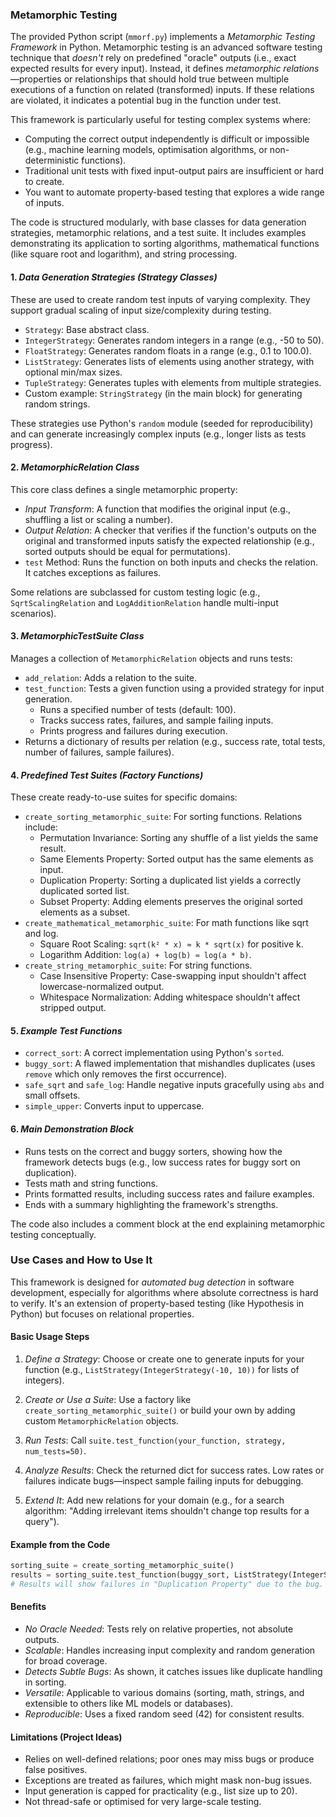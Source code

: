 
### Metamorphic Testing

The provided Python script (`mmorf.py`) implements a *Metamorphic Testing Framework* in Python.
Metamorphic testing is an advanced software testing technique that *doesn't* rely on predefined
"oracle" outputs (i.e., exact expected results for every input). Instead, it defines
*metamorphic relations*—properties or relationships that should hold true between multiple
executions of a function on related (transformed) inputs. If these relations are violated,
it indicates a potential bug in the function under test.

This framework is particularly useful for testing complex systems where:
- Computing the correct output independently is difficult or impossible
  (e.g., machine learning models, optimisation algorithms, or non-deterministic functions).
- Traditional unit tests with fixed input-output pairs are insufficient or hard to create.
- You want to automate property-based testing that explores a wide range of inputs.

The code is structured modularly, with base classes for data generation strategies,
metamorphic relations, and a test suite. It includes examples demonstrating its application
to sorting algorithms, mathematical functions (like square root and logarithm), and
string processing.

#### 1. *Data Generation Strategies (Strategy Classes)*
   These are used to create random test inputs of varying complexity. They support gradual
   scaling of input size/complexity during testing.
   - `Strategy`: Base abstract class.
   - `IntegerStrategy`: Generates random integers in a range (e.g., -50 to 50).
   - `FloatStrategy`: Generates random floats in a range (e.g., 0.1 to 100.0).
   - `ListStrategy`: Generates lists of elements using another strategy, with optional min/max sizes.
   - `TupleStrategy`: Generates tuples with elements from multiple strategies.
   - Custom example: `StringStrategy` (in the main block) for generating random strings.

   These strategies use Python's `random` module (seeded for reproducibility) and can
   generate increasingly complex inputs (e.g., longer lists as tests progress).

#### 2. *MetamorphicRelation Class*
   This core class defines a single metamorphic property:
   - *Input Transform*: A function that modifies the original input (e.g., shuffling a
     list or scaling a number).
   - *Output Relation*: A checker that verifies if the function's outputs on the original
     and transformed inputs satisfy the expected relationship (e.g., sorted outputs should
     be equal for permutations).
   - `test` Method: Runs the function on both inputs and checks the relation. It catches
     exceptions as failures.

   Some relations are subclassed for custom testing logic (e.g., `SqrtScalingRelation`
   and `LogAdditionRelation` handle multi-input scenarios).

#### 3. *MetamorphicTestSuite Class*
   Manages a collection of `MetamorphicRelation` objects and runs tests:
   - `add_relation`: Adds a relation to the suite.
   - `test_function`: Tests a given function using a provided strategy for input generation.
     - Runs a specified number of tests (default: 100).
     - Tracks success rates, failures, and sample failing inputs.
     - Prints progress and failures during execution.
   - Returns a dictionary of results per relation (e.g., success rate, total tests, number
     of failures, sample failures).

#### 4. *Predefined Test Suites (Factory Functions)*
   These create ready-to-use suites for specific domains:
   - `create_sorting_metamorphic_suite`: For sorting functions. Relations include:
     - Permutation Invariance: Sorting any shuffle of a list yields the same result.
     - Same Elements Property: Sorted output has the same elements as input.
     - Duplication Property: Sorting a duplicated list yields a correctly duplicated sorted list.
     - Subset Property: Adding elements preserves the original sorted elements as a subset.
   - `create_mathematical_metamorphic_suite`: For math functions like sqrt and log.
     - Square Root Scaling: `sqrt(k² * x) ≈ k * sqrt(x)` for positive k.
     - Logarithm Addition: `log(a) + log(b) ≈ log(a * b)`.
   - `create_string_metamorphic_suite`: For string functions.
     - Case Insensitive Property: Case-swapping input shouldn't affect lowercase-normalized output.
     - Whitespace Normalization: Adding whitespace shouldn't affect stripped output.

#### 5. *Example Test Functions*
   - `correct_sort`: A correct implementation using Python's `sorted`.
   - `buggy_sort`: A flawed implementation that mishandles duplicates (uses `remove` which
     only removes the first occurrence).
   - `safe_sqrt` and `safe_log`: Handle negative inputs gracefully using `abs` and small offsets.
   - `simple_upper`: Converts input to uppercase.

#### 6. *Main Demonstration Block*
   - Runs tests on the correct and buggy sorters, showing how the framework detects bugs
     (e.g., low success rates for buggy sort on duplication).
   - Tests math and string functions.
   - Prints formatted results, including success rates and failure examples.
   - Ends with a summary highlighting the framework's strengths.

The code also includes a comment block at the end explaining metamorphic testing conceptually.


### Use Cases and How to Use It

This framework is designed for *automated bug detection* in software development, especially
for algorithms where absolute correctness is hard to verify. It's an extension of property-based
testing (like Hypothesis in Python) but focuses on relational properties.

#### Basic Usage Steps

1. *Define a Strategy*: Choose or create one to generate inputs for your function (e.g.,
   `ListStrategy(IntegerStrategy(-10, 10))` for lists of integers).

2. *Create or Use a Suite*: Use a factory like `create_sorting_metamorphic_suite()` or
   build your own by adding custom `MetamorphicRelation` objects.

3. *Run Tests*: Call `suite.test_function(your_function, strategy, num_tests=50)`.

4. *Analyze Results*: Check the returned dict for success rates. Low rates or failures
   indicate bugs—inspect sample failing inputs for debugging.

5. *Extend It*: Add new relations for your domain (e.g., for a search algorithm:
   "Adding irrelevant items shouldn't change top results for a query").


#### Example from the Code
```python
sorting_suite = create_sorting_metamorphic_suite()
results = sorting_suite.test_function(buggy_sort, ListStrategy(IntegerStrategy(-10, 10)), num_tests=30)
# Results will show failures in "Duplication Property" due to the bug.
```

#### Benefits
- *No Oracle Needed*: Tests rely on relative properties, not absolute outputs.
- *Scalable*: Handles increasing input complexity and random generation for broad coverage.
- *Detects Subtle Bugs*: As shown, it catches issues like duplicate handling in sorting.
- *Versatile*: Applicable to various domains (sorting, math, strings, and extensible to
  others like ML models or databases).
- *Reproducible*: Uses a fixed random seed (42) for consistent results.

#### Limitations (Project Ideas)
- Relies on well-defined relations; poor ones may miss bugs or produce false positives.
- Exceptions are treated as failures, which might mask non-bug issues.
- Input generation is capped for practicality (e.g., list size up to 20).
- Not thread-safe or optimised for very large-scale testing.

